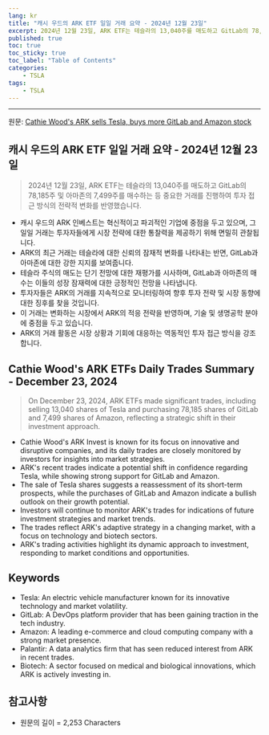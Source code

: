```yaml
---
lang: kr
title: "캐시 우드의 ARK ETF 일일 거래 요약 - 2024년 12월 23일"
excerpt: 2024년 12월 23일, ARK ETF는 테슬라의 13,040주를 매도하고 GitLab의 78,185주 및 아마존의 7,499주를 매수하는 등 중요한 거래를 진행하여 투자 접근 방식의 전략적 변화를 반영했습니다.
published: true
toc: true
toc_sticky: true
toc_label: "Table of Contents"
categories:
    - TSLA
tags:
    - TSLA
---
```


---

  원문: [Cathie Wood's ARK sells Tesla, buys more GitLab and Amazon stock](https://www.investing.com/news/company-news/cathie-woods-ark-sells-tesla-buys-more-gitlab-and-amazon-stock-93CH-3787764)

## 캐시 우드의 ARK ETF 일일 거래 요약 - 2024년 12월 23일

> 2024년 12월 23일, ARK ETF는 테슬라의 13,040주를 매도하고 GitLab의 78,185주 및 아마존의 7,499주를 매수하는 등 중요한 거래를 진행하여 투자 접근 방식의 전략적 변화를 반영했습니다.


- 캐시 우드의 ARK 인베스트는 혁신적이고 파괴적인 기업에 중점을 두고 있으며, 그 일일 거래는 투자자들에게 시장 전략에 대한 통찰력을 제공하기 위해 면밀히 관찰됩니다.
- ARK의 최근 거래는 테슬라에 대한 신뢰의 잠재적 변화를 나타내는 반면, GitLab과 아마존에 대한 강한 지지를 보여줍니다.
- 테슬라 주식의 매도는 단기 전망에 대한 재평가를 시사하며, GitLab과 아마존의 매수는 이들의 성장 잠재력에 대한 긍정적인 전망을 나타냅니다.
- 투자자들은 ARK의 거래를 지속적으로 모니터링하여 향후 투자 전략 및 시장 동향에 대한 징후를 찾을 것입니다.
- 이 거래는 변화하는 시장에서 ARK의 적응 전략을 반영하며, 기술 및 생명공학 분야에 중점을 두고 있습니다.
- ARK의 거래 활동은 시장 상황과 기회에 대응하는 역동적인 투자 접근 방식을 강조합니다.

## Cathie Wood's ARK ETFs Daily Trades Summary - December 23, 2024

> On December 23, 2024, ARK ETFs made significant trades, including selling 13,040 shares of Tesla and purchasing 78,185 shares of GitLab and 7,499 shares of Amazon, reflecting a strategic shift in their investment approach.


- Cathie Wood's ARK Invest is known for its focus on innovative and disruptive companies, and its daily trades are closely monitored by investors for insights into market strategies.
- ARK's recent trades indicate a potential shift in confidence regarding Tesla, while showing strong support for GitLab and Amazon.
- The sale of Tesla shares suggests a reassessment of its short-term prospects, while the purchases of GitLab and Amazon indicate a bullish outlook on their growth potential.
- Investors will continue to monitor ARK's trades for indications of future investment strategies and market trends.
- The trades reflect ARK's adaptive strategy in a changing market, with a focus on technology and biotech sectors.
- ARK's trading activities highlight its dynamic approach to investment, responding to market conditions and opportunities.

## Keywords

- Tesla: An electric vehicle manufacturer known for its innovative technology and market volatility.
- GitLab: A DevOps platform provider that has been gaining traction in the tech industry.
- Amazon: A leading e-commerce and cloud computing company with a strong market presence.
- Palantir: A data analytics firm that has seen reduced interest from ARK in recent trades.
- Biotech: A sector focused on medical and biological innovations, which ARK is actively investing in.

## 참고사항

- 원문의 길이 = 2,253 Characters

